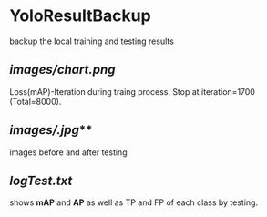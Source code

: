 # YoloResultBackup
backup the local training and testing results

## ***images/chart.png***
Loss(mAP)-Iteration during traing process. Stop at iteration=1700 (Total=8000).
## ***images/**.jpg***
images before and after testing
## ***logTest.txt***
shows **mAP** and **AP** as well as TP and FP of each class by testing.
